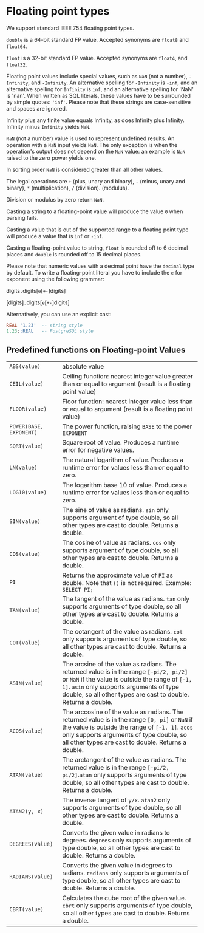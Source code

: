 # Floating point types

We support standard IEEE 754 floating point types.

`double` is a 64-bit standard FP value.  Accepted synonyms are
`float8` and `float64`.

`float` is a 32-bit standard FP value.  Accepted synonyms are
`float4`, and `float32`.

Floating point values include special values, such as `NaN` (not a
number), `-Infinity`, and `-Infinity`.  An alternative spelling for
`-Infinity` is `-inf`, and an alternative spelling for `Infinity` is
`inf`, and an alternative spelling for 'NaN' is 'nan'.  When written
as SQL literals, these values have to be surrounded by simple quotes:
`'inf'`.  Please note that these strings are case-sensitive and spaces
are ignored.

Infinity plus any finite value equals Infinity, as does Infinity plus
Infinity.  Infinity minus `Infinity` yields `NaN`.

`NaN` (not a number) value is used to represent undefined results.
An operation with a `NaN` input yields `NaN`.  The only exception
is when the operation's output does not depend on the `NaN` value:
an example is `NaN` raised to the zero power yields one.

In sorting order `NaN` is considered greater than all other values.

The legal operations are `+` (plus, unary and binary), `-` (minus,
unary and binary), `*` (multiplication), `/` (division).
(modulus).

Division or modulus by zero return `NaN`.

Casting a string to a floating-point value will produce the value
`0` when parsing fails.

Casting a value that is out of the supported range to a floating
point type will produce a value that is `inf` or `-inf`.

Casting a floating-point value to string, `float` is rounded off
to 6 decimal places and `double` is rounded off to 15 decimal places.

Please note that numeric values with a decimal point have the
`decimal` type by default.  To write a floating-point literal you have
to include the `e` for exponent using the following grammar:

digits`.`digits[`e`[`+-`]digits]

[digits]`.`digits[`e`[`+-`]digits]

Alternatively, you can use an explicit cast:

```SQL
REAL '1.23'  -- string style
1.23::REAL   -- PostgreSQL style
```

## Predefined functions on Floating-point Values

<table>
  <tr>
    <td><code>ABS(value)</code></td>
    <td>absolute value</td>
  </tr>
  <tr>
    <td><code>CEIL(value)</code></td>
    <td>Ceiling function: nearest integer value greater than or equal to argument (result is a floating point value)</td>
  </tr>
  <tr>
    <td><code>FLOOR(value)</code></td>
    <td>Floor function: nearest integer value less than or equal to argument (result is a floating point value)</td>
  </tr>
  <tr>
    <td><code>POWER(BASE, EXPONENT)</code></td>
    <td>The power function, raising <code>BASE</code> to the power <code>EXPONENT</code></td>
  </tr>
  <tr>
    <td><code>SQRT(value)</code></td>
    <td>Square root of value. Produces a runtime error for negative values.</td>
  </tr>
  <tr>
    <td><code>LN(value)</code></td>
    <td>The natural logarithm of value. Produces a runtime error for values less than or equal to zero.</td>
  </tr>
  <tr>
    <td><code>LOG10(value)</code></td>
    <td>The logarithm base 10 of value. Produces a runtime error for values less than or equal to zero.</td>
  </tr>
  <tr>
    <td><code>SIN(value)</code></td>
    <td>The sine of value as radians. <code>sin</code> only supports argument of type double, so all other types are cast to double. Returns a double.</td>
  </tr>
  <tr>
    <td><code>COS(value)</code></td>
    <td>The cosine of value as radians. <code>cos</code> only supports argument of type double, so all other types are cast to double. Returns a double.</td>
  </tr>
  <tr>
    <td><code>PI</code></td>
    <td>Returns the approximate value of <code>PI</code> as double. Note that <code>()</code> is not required. Example: <code>SELECT PI;</code></td>
  </tr>
  <tr>
    <td><code>TAN(value)</code></td>
    <td>The tangent of the value as radians. <code>tan</code> only supports arguments of type double, so all other types are cast to double. Returns a double.</td>
  </tr>
  <tr>
    <td><code>COT(value)</code></td>
    <td>The cotangent of the value as radians. <code>cot</code> only supports arguments of type double, so all other types are cast to double. Returns a double.</td>
  </tr>
  <tr>
    <td><code>ASIN(value)</code></td>
    <td>The arcsine of the value as radians. The returned value is in the range <code>[-pi/2, pi/2]</code> or <code>NaN</code> if the value is outside the range of <code>[-1, 1]</code>. <code>asin</code> only supports arguments of type double, so all other types are cast to double. Returns a double.</td>
  </tr>
  <tr>
    <td><code>ACOS(value)</code></td>
    <td>The arccosine of the value as radians. The returned value is in the range <code>[0, pi]</code> or <code>NaN</code> if the value is outside the range of <code>[-1, 1]</code>. <code>acos</code> only supports arguments of type double, so all other types are cast to double. Returns a double.</td>
  </tr>
  <tr>
    <td><code>ATAN(value)</code></td>
    <td>The arctangent of the value as radians. The returned value is in the range <code>[-pi/2, pi/2]</code>.<code>atan</code> only supports arguments of type double, so all other types are cast to double. Returns a double.</td>
  </tr>
  <tr>
    <td><code>ATAN2(y, x)</code></td>
    <td>The inverse tangent of <code>y/x</code>. <code>atan2</code> only supports arguments of type double, so all other types are cast to double. Returns a double.</td>
  </tr>
  <tr>
    <td><code>DEGREES(value)</code></td>
    <td>Converts the given value in radians to degrees. <code>degrees</code> only supports arguments of type double, so all other types are cast to double. Returns a double.</td>
  </tr>
  <tr>
    <td><code>RADIANS(value)</code></td>
    <td>Converts the given value in degrees to radians. <code>radians</code> only supports arguments of type double, so all other types are cast to double. Returns a double.</td>
  </tr>
  <tr>
    <td><code>CBRT(value)</code></td>
    <td>Calculates the cube root of the given value. <code>cbrt</code> only supports arguments of type double, so all other types are cast to double. Returns a double.</td>
  </tr>
</table>

